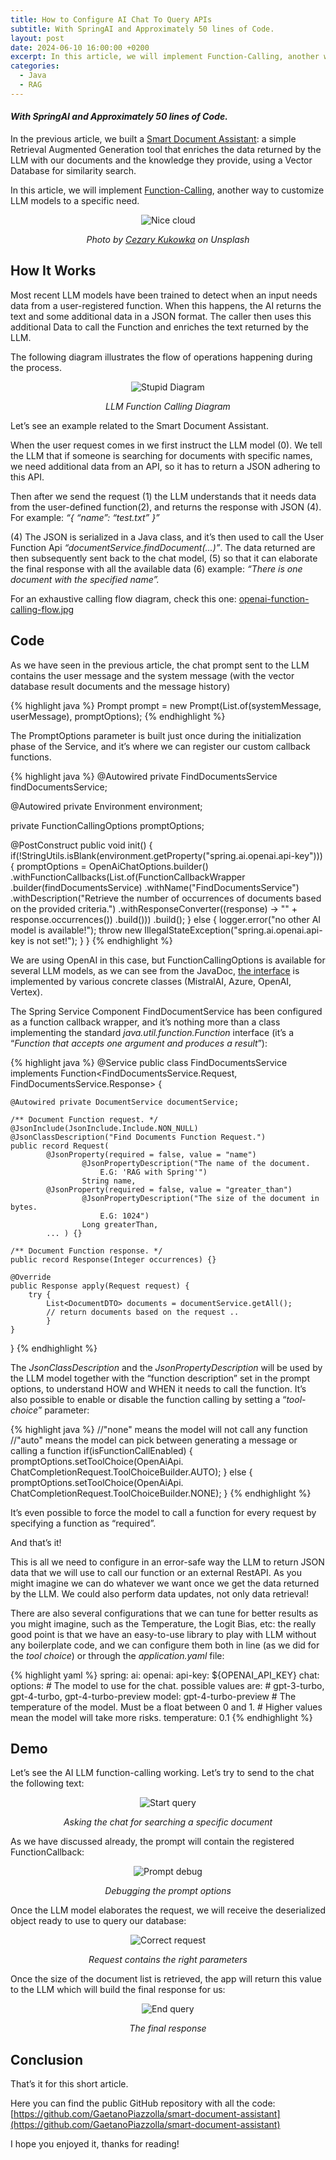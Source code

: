 ```yaml
---
title: How to Configure AI Chat To Query APIs
subtitle: With SpringAI and Approximately 50 lines of Code.
layout: post
date: 2024-06-10 16:00:00 +0200
excerpt: In this article, we will implement Function-Calling, another way to customize LLM models to a specific need.
categories:
  - Java
  - RAG
---
```

#### _With SpringAI and Approximately 50 lines of Code._

In the previous article, we built a [Smart Document Assistant](https://gaetanopiazzolla.github.io/java/rag/2024/05/23/rag-spring-ai.html): 
a simple Retrieval Augmented Generation tool that enriches the data returned by 
the LLM with our documents and the knowledge they provide, using a Vector Database for similarity search.

In this article, we will implement [Function-Calling](https://platform.openai.com/docs/guides/function-calling),
another way to customize LLM models to a specific need.

<div align="center">
<img src="/assets/rag-spring-ai/cover.png" style="content-visibility:auto"
alt="Nice cloud"
loading="lazy"
decoding="async">
</div>
<p style="text-align:center; font-style: italic;">Photo by <a href="https://unsplash.com/@czarotg?utm_source=gae.piaz">Cezary Kukowka</a> on Unsplash</p>

## How It Works

Most recent LLM models have been trained to detect when an input needs data from a 
user-registered function. When this happens, 
the AI returns the text and some additional data in a JSON format. 
The caller then uses this additional Data to call the Function and enriches the text returned by the LLM.

The following diagram illustrates the flow of operations happening during the process.

<div align="center">
<img src="/assets/rag-spring-ai/llm-function-calling-diagram.png" style="content-visibility:auto"
alt="Stupid Diagram"
loading="lazy"
decoding="async">
</div>
<p style="text-align:center; font-style: italic;">LLM Function Calling Diagram</p>

Let’s see an example related to the Smart Document Assistant.

When the user request comes in we first instruct the LLM model (0). We tell the LLM that if someone is searching for documents with specific names, we need additional data from an API, so it has to return a JSON adhering to this API.

Then after we send the request (1) the LLM understands that it needs data from the user-defined function(2), and returns the response with JSON (4). For example:
_“{ “name”: “test.txt” }”_

(4) The JSON is serialized in a Java class, and it’s then used to call the User Function Api _“documentService.findDocument(...)”_. The data returned are then subsequently sent back to the chat model, (5) so that it can elaborate the final response with all the available data (6) example: 
_“There is one document with the specified name”._

For an exhaustive calling flow diagram, check this one: [openai-function-calling-flow.jpg](https://docs.spring.io/spring-ai/reference/_images/openai-function-calling-flow.jpg)

## Code
As we have seen in the previous article, the chat prompt sent to the LLM contains the user message and the system message (with the vector database result documents and the message history) 

{% highlight java %}
Prompt prompt = new Prompt(List.of(systemMessage, userMessage), promptOptions);
{% endhighlight %}

The PromptOptions parameter is built just once during the initialization phase of the Service, and it’s where we can register our custom callback functions.

{% highlight java %}
@Autowired
private FindDocumentsService findDocumentsService;

@Autowired
private Environment environment;

private FunctionCallingOptions promptOptions;

@PostConstruct
public void init() {
    if(!StringUtils.isBlank(environment.getProperty("spring.ai.openai.api-key"))) {
        promptOptions = OpenAiChatOptions.builder()
            .withFunctionCallbacks(List.of(FunctionCallbackWrapper
            .builder(findDocumentsService)
            .withName("FindDocumentsService")
            .withDescription("Retrieve the number of occurrences of 
                documents based on the provided criteria.")
            .withResponseConverter((response) -> "" + response.occurrences())
            .build()))
        .build();
    } else {
        logger.error("no other AI model is available!");
        throw new IllegalStateException("spring.ai.openai.api-key is not set!");
    }
}
{% endhighlight %}

We are using OpenAI in this case, but FunctionCallingOptions 
is available for several LLM models, as we can see from the JavaDoc, 
[the interface](https://docs.spring.io/spring-ai/docs/current-SNAPSHOT/api/org/springframework/ai/model/function/FunctionCallingOptions.html) 
is implemented by various concrete classes (MistralAI, Azure, OpenAI, Vertex).

The Spring Service Component FindDocumentService has been configured as a function callback wrapper, 
and it’s nothing more than a class implementing the standard _java.util.function.Function_ interface 
(it’s a “_Function that accepts one argument and produces a result_”):

{% highlight java %}
@Service
public class FindDocumentsService
implements Function<FindDocumentsService.Request, FindDocumentsService.Response> {

    @Autowired private DocumentService documentService;

    /** Document Function request. */
    @JsonInclude(JsonInclude.Include.NON_NULL)
    @JsonClassDescription("Find Documents Function Request.")
    public record Request(
            @JsonProperty(required = false, value = "name")
                    @JsonPropertyDescription("The name of the document. 
                        E.G: 'RAG with Spring'")
                    String name,
            @JsonProperty(required = false, value = "greater_than")
                    @JsonPropertyDescription("The size of the document in bytes. 
                        E.G: 1024")
                    Long greaterThan,
            ... ) {}

    /** Document Function response. */
    public record Response(Integer occurrences) {}

    @Override
    public Response apply(Request request) {
        try {
            List<DocumentDTO> documents = documentService.getAll();
            // return documents based on the request .. 
            }
    }
}
{% endhighlight %}

The _JsonClassDescription_ and the _JsonPropertyDescription_ will be used by the LLM model together with the “function description” set in the prompt options, to understand HOW and WHEN it needs to call the function.
It’s also possible to enable or disable the function calling by setting a “_tool-choice_” parameter:

{% highlight java %}
//"none" means the model will not call any function
//"auto" means the model can pick between generating a message or calling a function
if(isFunctionCallEnabled) { 
    promptOptions.setToolChoice(OpenAiApi.
        ChatCompletionRequest.ToolChoiceBuilder.AUTO);
} else {
    promptOptions.setToolChoice(OpenAiApi.
        ChatCompletionRequest.ToolChoiceBuilder.NONE);
}
{% endhighlight %}

It’s even possible to force the model to call a function for every request by specifying a function as “required”.

And that’s it!

This is all we need to configure in an error-safe way the LLM 
to return JSON data that we will use to call our function or an external RestAPI. 
As you might imagine we can do whatever we want once we get the data returned by the LLM. 
We could also perform data updates, not only data retrieval!

There are also several configurations that we can tune for better results as you might imagine, 
such as the Temperature, the Logit Bias, etc: the really good point is that we have an easy-to-use 
library to play with LLM without any boilerplate code, and we can configure them both in line 
(as we did for the _tool choice_) or through the _application.yaml_ file:

{% highlight yaml %}
spring: 
  ai:
    openai:
      api-key: ${OPENAI_API_KEY}
      chat:
        options:
        # The model to use for the chat. possible values are: 
        # gpt-3-turbo, gpt-4-turbo, gpt-4-turbo-preview
        model: gpt-4-turbo-preview
        # The temperature of the model. Must be a float between 0 and 1.
        # Higher values mean the model will take more risks.
        temperature: 0.1
{% endhighlight %}

## Demo
Let’s see the AI LLM function-calling working. Let’s try to send to the chat the following text:

<div align="center">
<img src="/assets/rag-spring-ai/function-start.png" style="content-visibility:auto"
alt="Start query"
loading="lazy"
decoding="async">
</div>
<p style="text-align:center; font-style: italic;">Asking the chat for searching a specific document</p>


As we have discussed already, the prompt will contain the registered FunctionCallback:


<div align="center">
<img src="/assets/rag-spring-ai/prompt-options.png" style="content-visibility:auto"
alt="Prompt debug"
loading="lazy"
decoding="async">
</div>
<p style="text-align:center; font-style: italic;">Debugging the prompt options</p>

Once the LLM model elaborates the request, we will receive the deserialized object ready to use to query our database:

<div align="center">
<img src="/assets/rag-spring-ai/correct-request.png" style="content-visibility:auto"
alt="Correct request"
loading="lazy"
decoding="async">
</div>
<p style="text-align:center; font-style: italic;">Request contains the right parameters</p>

Once the size of the document list is retrieved, the app will return this value to the LLM which will build the final response for us:

<div align="center">
<img src="/assets/rag-spring-ai/function-end.png" style="content-visibility:auto"
alt="End query"
loading="lazy"
decoding="async">
</div>
<p style="text-align:center; font-style: italic;">The final response</p>

## Conclusion

That’s it for this short article. 

Here you can find the public GitHub repository with all the code: 
[https://github.com/GaetanoPiazzolla/smart-document-assistant](https://github.com/GaetanoPiazzolla/smart-document-assistant)

I hope you enjoyed it, thanks for reading!